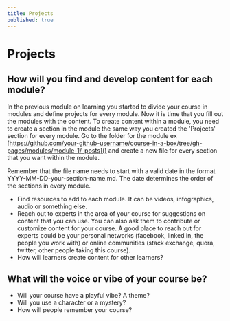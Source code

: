 ```yaml
---
title: Projects
published: true
---
```


# Projects

## How will you find and develop content for each module?

In the previous module on learning you started to divide your course in modules and define projects for every module. Now it is time that you fill out the modules with the content. To create content within a module, you need to create a section in the module the same way you created the 'Projects' section for every module. Go to the folder for the module ex [https://github.com/your-github-username/course-in-a-box/tree/gh-pages/modules/module-1/_posts]() and create a new file for every section that you want within the module.

Remember that the file name needs to start with a valid date in the format YYYY-MM-DD-your-section-name.md. The date determines the order of the sections in every module.

- Find resources to add to each module. It can be videos, infographics, audio or something else.
- Reach out to experts in the area of your course for suggestions on content that you can use. You can also ask them to contribute or customize content for your course. A good place to reach out for experts could be your personal networks (facebook, linked in, the people you work with) or online communities (stack exchange, quora, twitter, other people taking this course).
- How will learners create content for other learners?

## What will the voice or vibe of your course be?
- Will your course have a playful vibe? A theme?
- Will you use a character or a mystery?
- How will people remember your course?
